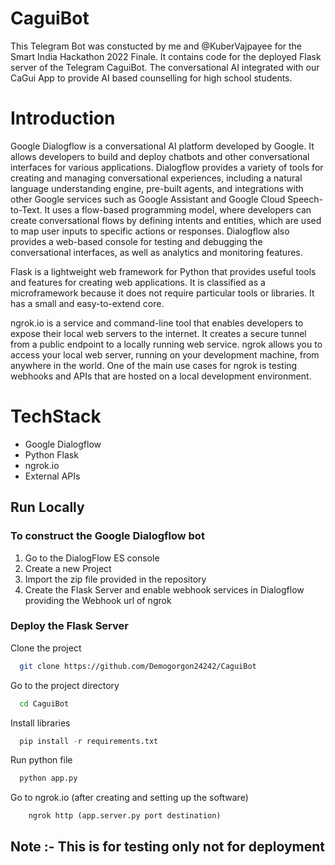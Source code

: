 # CaguiBot

This Telegram Bot was constucted by me and @KuberVajpayee for the Smart India Hackathon 2022 Finale. 
It contains code for the deployed Flask server of the Telegram CaguiBot. The conversational AI integrated
with our CaGui App to provide AI based counselling for high school students.

# Introduction

Google Dialogflow is a conversational AI platform developed by Google. It allows developers to build and deploy chatbots and other conversational interfaces for various applications. Dialogflow provides a variety of tools for creating and managing conversational experiences, including a natural language understanding engine, pre-built agents, and integrations with other Google services such as Google Assistant and Google Cloud Speech-to-Text.
It uses a flow-based programming model, where developers can create conversational flows by defining intents and entities, which are used to map user inputs to specific actions or responses. Dialogflow also provides a web-based console for testing and debugging the conversational interfaces, as well as analytics and monitoring features.

Flask is a lightweight web framework for Python that provides useful tools and features for creating web applications. It is classified as a microframework because it does not require particular tools or libraries. It has a small and easy-to-extend core.

ngrok.io is a service and command-line tool that enables developers to expose their local web servers to the internet. It creates a secure tunnel from a public endpoint to a locally running web service. ngrok allows you to access your local web server, running on your development machine, from anywhere in the world.
One of the main use cases for ngrok is testing webhooks and APIs that are hosted on a local development environment.

# TechStack

- Google Dialogflow
- Python Flask
- ngrok.io
- External APIs


## Run Locally

### To construct the Google Dialogflow bot

1.	Go to the DialogFlow ES console
2.	Create a new Project
3.	Import the zip file provided in the repository
4.	Create the Flask Server and enable webhook services in Dialogflow providing the Webhook url of ngrok

### Deploy the Flask Server

Clone the project

```bash
  git clone https://github.com/Demogorgon24242/CaguiBot
```

Go to the project directory

```bash
  cd CaguiBot
```

Install libraries

```python
  pip install -r requirements.txt
```

Run python file

```bash
  python app.py
```

Go to ngrok.io (after creating and setting up the software)

```
	ngrok http (app.server.py port destination)
```

## Note :- This is for testing only not for deployment
